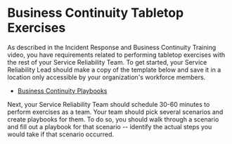 # Business Continuity Tabletop Exercises

As described in the Incident Response and Business Continuity Training video, you have requirements related to performing tabletop exercises with the rest of your Service Reliability Team. To get started, your Service Reliability Lead should make a copy of the template below and save it in a location only accessible by your organization's workforce members.

*   [Business Continuity Playbooks](https://docs.google.com/document/d/1bJSwSoD8HvPCeIzXHcuG6uA4lcKhSvJBj69oyA93OHY/edit?usp=sharing)

Next, your Service Reliability Team should schedule 30-60 minutes to perform exercises as a team. Your team should pick several scenarios and create playbooks for them. To do so, you should walk through a scenario and fill out a playbook for that scenario -- identify the actual steps you would take if that scenario occurred.
